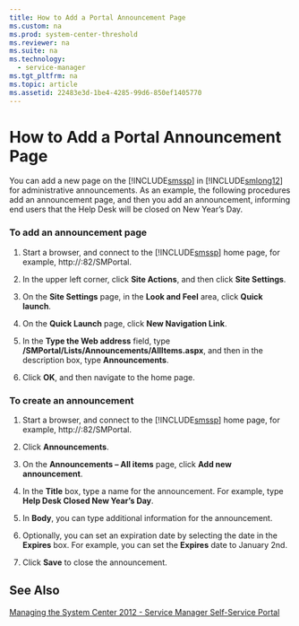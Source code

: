 ```yaml
---
title: How to Add a Portal Announcement Page
ms.custom: na
ms.prod: system-center-threshold
ms.reviewer: na
ms.suite: na
ms.technology: 
  - service-manager
ms.tgt_pltfrm: na
ms.topic: article
ms.assetid: 22483e3d-1be4-4285-99d6-850ef1405770
---
```

# How to Add a Portal Announcement Page
You can add a new page on the [!INCLUDE[smssp](../Token/smssp_md.md)] in [!INCLUDE[smlong12](../Token/smlong12_md.md)] for administrative announcements. As an example, the following procedures add an announcement page, and then you add an announcement, informing end users that the Help Desk will be closed on New Year’s Day.

### To add an announcement page

1.  Start a browser, and connect to the [!INCLUDE[smssp](../Token/smssp_md.md)] home page, for example, http:\/\/<WebServerName>:82\/SMPortal.

2.  In the upper left corner, click **Site Actions**, and then click **Site Settings**.

3.  On the **Site Settings** page, in the **Look and Feel** area, click **Quick launch**.

4.  On the **Quick Launch** page, click **New Navigation Link**.

5.  In the **Type the Web address** field, type **\/SMPortal\/Lists\/Announcements\/AllItems.aspx**, and then in the description box, type **Announcements**.

6.  Click **OK**, and then navigate to the home page.

### To create an announcement

1.  Start a browser, and connect to the [!INCLUDE[smssp](../Token/smssp_md.md)] home page, for example, http:\/\/<WebServerName>:82\/SMPortal.

2.  Click **Announcements**.

3.  On the **Announcements – All items** page, click **Add new announcement**.

4.  In the **Title** box, type a name for the announcement. For example, type **Help Desk Closed New Year’s Day**.

5.  In **Body**, you can type additional information for the announcement.

6.  Optionally, you can set an expiration date by selecting the date in the **Expires** box. For example, you can set the **Expires** date to January 2nd.

7.  Click **Save** to close the announcement.

## See Also
[Managing the System Center 2012 - Service Manager Self-Service Portal](../Topic/Managing-the-System-Center-2012---Service-Manager-Self-Service-Portal.md)


